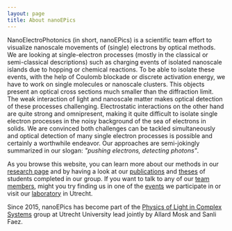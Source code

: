 ```yaml
---
layout: page
title: About nanoEPics
---
```


NanoElectroPhotonics (in short, nanoEPics) is a scientific team effort to visualize nanoscale movements of (single) electrons by optical methods. We are looking at single-electron processes (mostly in the classical or semi-classical descriptions) such as charging events of isolated nanoscale islands due to hopping or chemical reactions. To be able to isolate these events, with the help of Coulomb blockade or discrete activation energy, we have to work on single molecules or nanoscale clusters. This objects present an optical cross sections much smaller than the diffraction limit. The weak interaction of light and nanoscale matter makes optical detection of these processes challenging. Electrostatic interactions on the other hand are quite strong and omnipresent, making it quite difficult to isolate single electron processes in the noisy background of the sea of electrons in solids. We are convinced both challenges can be tackled simultaneously and optical detection of many single electron processes is possible and certainly a worthwhile endeavor. Our approaches are semi-jokingly summarized in our slogan: _"pushing electrons, detecting photons"_.

As you browse this website, you can learn more about our methods in our [research page](./research.md) and by having a look at our [publications](./publications.md) and [theses](./theses.md) of students completed in our group. If you want to talk to any of our [team members](./people.md), might you try finding us in one of the [events](./events.md) we participate in or visit our [laboratory](nanophotonics_contact) in Utrecht.

Since 2015, nanoEPics has become part of the [Physics of Light in Complex Systems](http://www.nanolinx.nl) group at Utrecht University lead jointly by Allard Mosk and Sanli Faez.


